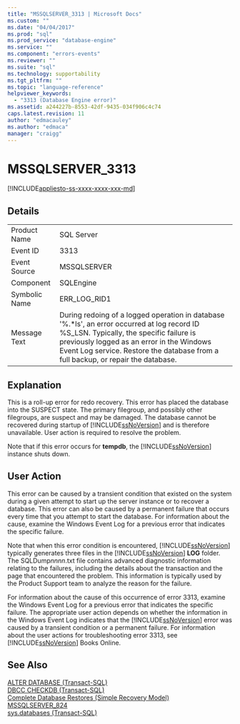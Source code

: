 ```yaml
---
title: "MSSQLSERVER_3313 | Microsoft Docs"
ms.custom: ""
ms.date: "04/04/2017"
ms.prod: "sql"
ms.prod_service: "database-engine"
ms.service: ""
ms.component: "errors-events"
ms.reviewer: ""
ms.suite: "sql"
ms.technology: supportability
ms.tgt_pltfrm: ""
ms.topic: "language-reference"
helpviewer_keywords: 
  - "3313 (Database Engine error)"
ms.assetid: a244227b-8553-42df-9435-034f906c4c74
caps.latest.revision: 11
author: "edmacauley"
ms.author: "edmaca"
manager: "craigg"
---
```

# MSSQLSERVER_3313
[!INCLUDE[appliesto-ss-xxxx-xxxx-xxx-md](../../includes/appliesto-ss-xxxx-xxxx-xxx-md.md)]
  
## Details  
  
|||  
|-|-|  
|Product Name|SQL Server|  
|Event ID|3313|  
|Event Source|MSSQLSERVER|  
|Component|SQLEngine|  
|Symbolic Name|ERR_LOG_RID1|  
|Message Text|During redoing of a logged operation in database '%.*ls', an error occurred at log record ID %S_LSN. Typically, the specific failure is previously logged as an error in the Windows Event Log service. Restore the database from a full backup, or repair the database.|  
  
## Explanation  
This is a roll-up error for redo recovery. This error has placed the database into the SUSPECT state. The primary filegroup, and possibly other filegroups, are suspect and may be damaged. The database cannot be recovered during startup of [!INCLUDE[ssNoVersion](../../includes/ssnoversion-md.md)] and is therefore unavailable. User action is required to resolve the problem.  
  
Note that if this error occurs for **tempdb**, the [!INCLUDE[ssNoVersion](../../includes/ssnoversion-md.md)] instance shuts down.  
  
## User Action  
This error can be caused by a transient condition that existed on the system during a given attempt to start up the server instance or to recover a database. This error can also be caused by a permanent failure that occurs every time that you attempt to start the database. For information about the cause, examine the Windows Event Log for a previous error that indicates the specific failure.  
  
Note that when this error condition is encountered, [!INCLUDE[ssNoVersion](../../includes/ssnoversion-md.md)] typically generates three files in the [!INCLUDE[ssNoVersion](../../includes/ssnoversion-md.md)] **LOG** folder. The SQLDump*nnnn*.txt file contains advanced diagnostic information relating to the failures, including the details about the transaction and the page that encountered the problem. This information is typically used by the Product Support team to analyze the reason for the failure.  
  
For information about the cause of this occurrence of error 3313, examine the Windows Event Log for a previous error that indicates the specific failure. The appropriate user action depends on whether the information in the Windows Event Log indicates that the [!INCLUDE[ssNoVersion](../../includes/ssnoversion-md.md)] error was caused by a transient condition or a permanent failure. For information about the user actions for troubleshooting error 3313, see [!INCLUDE[ssNoVersion](../../includes/ssnoversion-md.md)] Books Online.  
  
## See Also  
[ALTER DATABASE &#40;Transact-SQL&#41;](~/t-sql/statements/alter-database-transact-sql-set-options.md)  
[DBCC CHECKDB &#40;Transact-SQL&#41;](~/t-sql/database-console-commands/dbcc-checkdb-transact-sql.md)  
[Complete Database Restores &#40;Simple Recovery Model&#41;](~/relational-databases/backup-restore/complete-database-restores-simple-recovery-model.md)  
[MSSQLSERVER_824](~/relational-databases/errors-events/mssqlserver-824-database-engine-error.md)  
[sys.databases &#40;Transact-SQL&#41;](~/relational-databases/system-catalog-views/sys-databases-transact-sql.md)  
  
